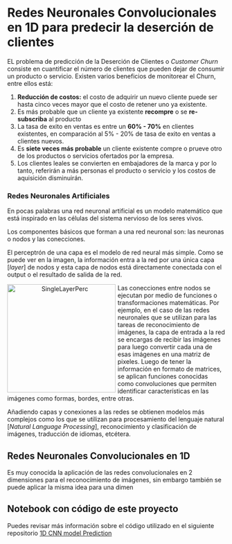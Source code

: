 # Redes Neuronales Convolucionales en 1D para predecir la deserción de clientes

EL problema de predicción de la Deserción de Clientes o _Customer Churn_ consiste en cuantificar el número de clientes que pueden dejar de consumir un producto o servicio.
Existen varios beneficios de monitorear el Churn, entre ellos está:
1. **Reducción de costos:** el costo de adquirir un nuevo cliente puede ser hasta cinco veces mayor que el costo de retener uno ya existente. 
2. Es más probable que un cliente ya existente **recompre** o se **re-subscriba** al producto
3. La tasa de exito en ventas es entre un **60% - 70%** en clientes existentes, en comparación al 5% - 20% de tasa de exito en ventas a clientes nuevos.
4. Es **siete veces más probable** un cliente existente compre o prueve otro de los productos o servicios ofertados por la empresa.
5. Los clientes leales se convierten en embajadores de la marca y por lo tanto, referirán a más personas el producto o servicio y los costos de aquisición disminuirán.

### Redes Neuronales Artificiales
En pocas palabras una red neuronal artificial es un modelo matemático que está inspirado en las células del sistema nervioso de los seres vivos. 

Los componentes básicos que forman a una red neuronal son: las neuronas o nodos y las conecciones. 

El perceptrón de una capa es el modelo de red neural más simple. Como se puede ver en la imagen, la información entra a la red por una única capa [_layer_] de nodos y esta capa de nodos está directamente conectada con el output o el resultado de salida de la red.

<p align="center">
<img 
     src="https://user-images.githubusercontent.com/93781339/145600942-870dec50-9c45-43ed-b0e2-9b00f020e8d6.png"
     alt="SingleLayerPerc"
     style="float: left; margin-right: 5px;" 
     width = "250"
     height = "250"
     align = "center"/>
</p>

Las conecciones entre nodos se ejecutan por medio de funciones o transformaciones matemáticas. Por ejemplo, en el caso de las redes neuronales que se utilizan para las tareas de reconocimiento de imágenes, la capa de entrada a la red se encargas de recibir las imágenes para luego convertir cada una de esas imágenes en una matriz de pixeles. Luego de tener la información en formato de matrices, se aplican funciones conocidas como convoluciones que permiten identificar características en las imágenes como formas, bordes, entre otras.

<!--- Añadir párrafo sobre funciones de activación --->

Añadiendo capas y conexiones a las redes se obtienen modelos más complejos como los que se utilizan para procesamiento del lenguaje natural [_Natural Language Processing_], reconocimiento y clasificación de imágenes, traducción de idiomas, etcétera.

## Redes Neuronales Convolucionales en 1D

Es muy conocida la aplicación de las redes convolucionales en 2 dimensiones para el reconocimiento de imágenes, sin embargo también se puede aplicar la misma idea para una dimen

## Notebook con código de este proyecto
Puedes revisar más información sobre el código utilizado en el siguiente repositorio [1D CNN model Prediction](https://github.com/raquelvargas16/ibm-projects/blob/master/Churn%201D%20CNN%20model%20(One-Hot%20Encoding).ipynb)

